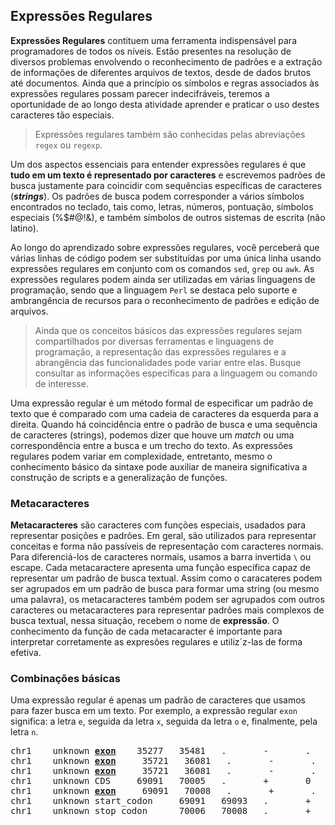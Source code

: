 ## Expressões Regulares

**Expressões Regulares** contituem uma ferramenta indispensável para programadores de todos os níveis. Estão presentes na resolução de diversos problemas envolvendo o reconhecimento de padrões e a extração de informações de diferentes arquivos de textos, desde de dados brutos até documentos. Ainda que a princípio os símbolos e regras associados às expressões regulares possam parecer indecifráveis, teremos a oportunidade de ao longo desta atividade aprender e praticar o uso destes caracteres tão especiais.

> Expressões regulares também são conhecidas pelas abreviações `regex` ou `regexp`.

Um dos aspectos essenciais para entender expressões regulares é que **tudo em um texto é representado por caracteres** e escrevemos padrões de busca justamente para coincidir com sequências específicas de caracteres (**_strings_**). Os padrões de busca podem corresponder a vários símbolos encontrados no teclado, tais como, letras, números, pontuação, símbolos especiais (%$#@!&), e também símbolos de outros sistemas de escrita (não latino).

Ao longo do aprendizado sobre expressões regulares, você perceberá que várias linhas de código podem ser substituídas por uma única linha usando expressões regulares em conjunto com os comandos `sed`, `grep` ou `awk`. As expressões regulares podem ainda ser utilizadas em várias linguagens de programação, sendo que a linguagem `Perl` se destaca pelo suporte e ambrangência de recursos para o reconhecimento de padrões e edição de arquivos.

> Ainda que os conceitos básicos das expressões regulares sejam compartilhados por diversas ferramentas e linguagens de programação, a representação das expressões regulares e a abrangência das funcionalidades pode variar entre elas. Busque consultar as informações específicas para a linguagem ou comando de interesse.

Uma expressão regular é um método formal de especificar um padrão de texto que é comparado com uma cadeia de caracteres da esquerda para a direita. Quando há coincidência entre o padrão de busca e uma sequência de caracteres (strings), podemos dizer que houve um _match_ ou uma correspondência entre a busca e um trecho do texto. As expressões regulares podem variar em complexidade, entretanto, mesmo o conhecimento básico da sintaxe pode auxiliar de maneira significativa a construção de scripts e a generalização de funções.

### Metacaracteres

**Metacaracteres** são caracteres com funções especiais, usadados para representar posições e padrões. Em geral, são utilizados para representar conceitas e forma não passíveis de representação com caracteres normais. Para diferenciá-los de caracteres normais, usamos a barra invertida `\` ou escape. Cada metacaractere apresenta uma função específica capaz de representar um padrão de busca textual. Assim como o caracateres podem ser agrupados em um padrão de busca para formar uma string (ou mesmo uma palavra), os metacaracteres também podem ser agrupados com outros caracteres ou metacaracteres para representar padrões mais complexos de busca textual, nessa situação, recebem o nome de **expressão**. O conhecimento da função de cada metacaracter é importante para interpretar corretamente as expresões regulares e utiliz´z-las de forma efetiva.

### Combinações básicas

Uma expressão regular é apenas um padrão de caracteres que usamos para fazer busca em um texto. Por exemplo, a expressão regular `exon` significa: a letra `e`, seguida da letra `x`, seguida da letra `o` e, finalmente, pela letra `n`.


<pre>
chr1    unknown <a href=red><strong>exon</strong></a>    35277   35481   .       -       .       gene_id "FAM138A"; gene_name "FAM138A"; transcript_id "NR_026818"; tss_id "TSS8099";
chr1    unknown <a href=red><strong>exon</strong></a>     35721   36081   .       -       .       gene_id "FAM138F"; gene_name "FAM138F"; transcript_id "NR_026820"; tss_id "TSS8099";
chr1    unknown <a href=red><strong>exon</strong></a>     35721   36081   .       -       .       gene_id "FAM138A"; gene_name "FAM138A"; transcript_id "NR_026818"; tss_id "TSS8099";
chr1    unknown CDS     69091   70005   .       +       0       gene_id "OR4F5"; gene_name "OR4F5"; p_id "P9488"; transcript_id "NM_001005484"; tss_id "TSS13903";
chr1    unknown <a href=red><strong>exon</strong></a>     69091   70008   .       +       .       gene_id "OR4F5"; gene_name "OR4F5"; p_id "P9488"; transcript_id "NM_001005484"; tss_id "TSS13903";
chr1    unknown start_codon     69091   69093   .       +       .       gene_id "OR4F5"; gene_name "OR4F5"; p_id "P9488"; transcript_id "NM_001005484"; tss_id "TSS13903";
chr1    unknown stop_codon      70006   70008   .       +       .       gene_id "OR4F5"; gene_name "OR4F5"; p_id "P9488"; transcript_id "NM_001005484"; tss_id "TSS13903";
</pre>



```bash



```
